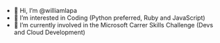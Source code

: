 - 👋 Hi, I’m @williamlapa
- 👀 I’m interested in Coding (Python preferred, Ruby and JavaScript)
- 🌱 I’m currently involved in the Microsoft Carrer Skills Challenge (Devs and Cloud Development)


<!---
williamlapa/williamlapa is a ✨ special ✨ repository because its `README.md` (this file) appears on your GitHub profile.
You can click the Preview link to take a look at your changes.
--->
